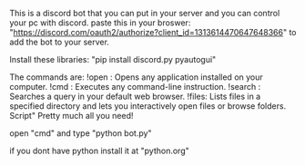 This is a discord bot that you can put in your server and you can control your pc with discord.
paste this in your broswer: "https://discord.com/oauth2/authorize?client_id=1313614470647648366" to add the bot to your server.

Install these libraries: "pip install discord.py pyautogui"

The commands are:
!open <app>: Opens any application installed on your computer.
!cmd <command>: Executes any command-line instruction.
!search <query>: Searches a query in your default web browser.
!files: Lists files in a specified directory and lets you interactively open files or browse folders.
Script"
Pretty much all you need!

open "cmd" and type "python bot.py"

if you dont have python install it at "python.org"
